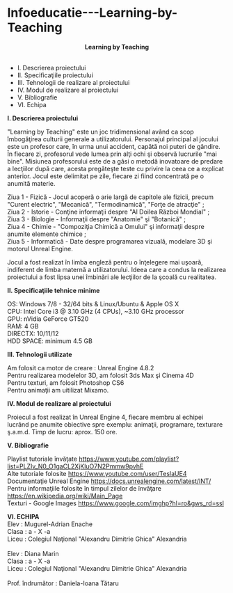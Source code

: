 # Infoeducatie---Learning-by-Teaching
<strong> <center> Learning by Teaching </center> </strong><br>
<ul>

<li>I.	Descrierea proiectului </li>
<li>II.	Specificaţiile proiectului</li>
<li>III.	Tehnologii de realizare al proiectului</li>
<li>IV.	Modul de realizare al proiectului</li>
<li>V.	Bibliografie</li>
<li>VI. 	Echipa</li>

</ul>

<strong>I. Descrierea proiectului</strong>

"Learning by Teaching" este un joc tridimensional având ca scop îmbogăţirea culturii generale a utilizatorului.
Personajul principal al jocului este un profesor care, în urma unui accident, capătă noi puteri de gândire. În fiecare zi, profesorul vede lumea prin alţi ochi şi observă lucrurile "mai bine".
Misiunea profesorului este de a găsi o metodă inovatoare de predare a lecţiilor după care, acesta pregăteşte teste cu privire la ceea ce a explicat anterior.
Jocul este delimitat pe zile, fiecare zi fiind concentrată pe o anumită materie. <br>

Ziua 1 - Fizică - Jocul acoperă o arie largă de capitole ale fizicii, precum "Curent electric", "Mecanică", "Termodinamică", "Forţe de atracţie" ;
<br>
Ziua 2 - Istorie - Conţine informaţii despre "Al&nbsp;Doilea Război Mondial" ;<br>
Ziua 3 - Biologie - Informaţii despre "Anatomie" şi "Botanică" ;<br>
Ziua 4 - Chimie - "Compoziţia Chimică a Omului" şi informaţii despre anumite elemente chimice ;<br>
Ziua 5 - Informatică - Date despre programarea vizuală, modelare 3D şi motorul Unreal Engine.<br>

Jocul a fost realizat în limba engleză pentru o înţelegere mai uşoară, indiferent de limba maternă a utilizatorului. Ideea care a condus la realizarea proiectului a fost lipsa unei îmbinări ale lecţiilor de la şcoală cu realitatea.

<strong>II. Specificaţiile tehnice minime</strong>

OS:  Windows 7/8 - 32/64 bits    &  Linux/Ubuntu  &   Apple OS X <br>
CPU: Intel Core i3 @ 3.10 GHz (4 CPUs), ~3.10 GHz processor<br>
GPU: nVidia GeForce GT520 <br>
RAM: 4 GB<br>
DIRECTX: 10/11/12<br>
HDD SPACE:  minimum 4.5 GB<br>


<strong>III. Tehnologii utilizate</strong>

Am folosit ca motor de creare : Unreal Engine 4.8.2 <br>
Pentru realizarea modelelor 3D, am folosit 3ds Max şi Cinema 4D<br>
Pentru texturi, am folosit Photoshop CS6<br>
Pentru animaţii am uitilizat Mixamo.<br>

<strong>IV. Modul de realizare al proiectului</strong>

Proiecul a fost realizat în Unreal Engine 4, fiecare membru al echipei lucrând pe anumite obiective spre exemplu: animaţii, programare, texturare ş.a.m.d. 
Timp de lucru: aprox. 150 ore.





<strong>V. Bibliografie</strong>

Playlist tutoriale învăţate
https://www.youtube.com/playlist?list=PLZlv_N0_O1gaCL2XjKluO7N2Pmmw9pvhE <br>
Alte tutoriale folosite
https://www.youtube.com/user/TeslaUE4 <br>
Documentaţie Unreal Engine
https://docs.unrealengine.com/latest/INT/ <br>
Pentru informaţiile folosite în timpul zilelor de învăţare
https://en.wikipedia.org/wiki/Main_Page <br>
Texturi - Google Images
https://www.google.com/imghp?hl=ro&gws_rd=ssl<br>


<strong>VI. ECHIPA </strong><br>
Elev : Mugurel-Adrian Enache<br>
Clasa : a - X -a<br>
Liceu : Colegiul Naţional "Alexandru Dimitrie Ghica" Alexandria<br> <br>
Elev : Diana Marin<br>
Clasa : a - X -a<br>
Liceu : Colegiul Naţional "Alexandru Dimitrie Ghica" Alexandria<br><br>
Prof. îndrumător : Daniela-Ioana Tătaru




